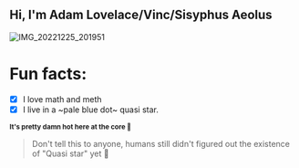 ## **Hi, I'm Adam Lovelace/Vinc/Sisyphus Aeolus**

![IMG_20221225_201951](https://user-images.githubusercontent.com/110795062/209472657-b919b812-1a30-492b-9ef9-8f87c199a15f.jpg)

# Fun facts:
   - [x] I love math and meth
   - [x] I live in a ~pale blue dot~ quasi star.
                     
<sub>**It's pretty damn hot here at the core 🥵**</sub>

   >Don't tell this to anyone, humans still didn't figured out the existence of "Quasi star" yet 🤡
 

